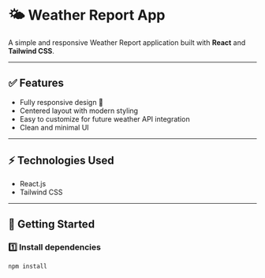 # 🌤️ Weather Report App

A simple and responsive Weather Report application built with **React** and **Tailwind CSS**.

---

## ✅ Features
- Fully responsive design 📱
- Centered layout with modern styling
- Easy to customize for future weather API integration
- Clean and minimal UI

---

## ⚡ Technologies Used
- React.js
- Tailwind CSS

---

## 🚀 Getting Started

### 1️⃣ Install dependencies
```bash
npm install

